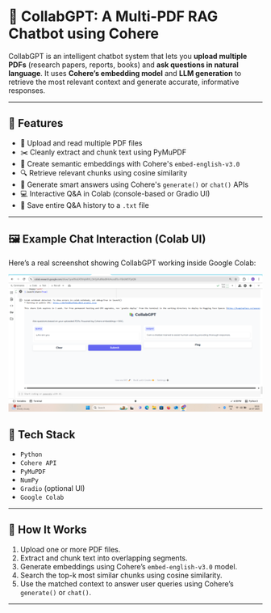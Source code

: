 # 🤖 CollabGPT: A Multi-PDF RAG Chatbot using Cohere

CollabGPT is an intelligent chatbot system that lets you **upload multiple PDFs** (research papers, reports, books) and **ask questions in natural language**. It uses **Cohere’s embedding model** and **LLM generation** to retrieve the most relevant context and generate accurate, informative responses.

---

## 🚀 Features

- 📄 Upload and read multiple PDF files
- ✂️ Cleanly extract and chunk text using PyMuPDF
- 🧠 Create semantic embeddings with Cohere's `embed-english-v3.0`
- 🔍 Retrieve relevant chunks using cosine similarity
- 💬 Generate smart answers using Cohere's `generate()` or `chat()` APIs
- 💻 Interactive Q&A in Colab (console-based or Gradio UI)
- 📝 Save entire Q&A history to a `.txt` file

---
## 🖼️ Example Chat Interaction (Colab UI)

Here’s a real screenshot showing CollabGPT working inside Google Colab:

![CollabGPT Screenshot](Screenshot%20(11).PNG)

## 🧪 Tech Stack

- `Python`
- `Cohere API`
- `PyMuPDF`
- `NumPy`
- `Gradio` (optional UI)
- `Google Colab`

---

## 🔧 How It Works

1. Upload one or more PDF files.
2. Extract and chunk text into overlapping segments.
3. Generate embeddings using Cohere’s `embed-english-v3.0` model.
4. Search the top-k most similar chunks using cosine similarity.
5. Use the matched context to answer user queries using Cohere’s `generate()` or `chat()`.

---

